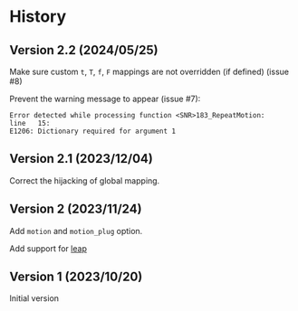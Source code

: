 History
=======

Version 2.2 (2024/05/25)
------------------------

Make sure custom `t`, `T`, `f`, `F` mappings are not overridden (if defined) (issue #8)

Prevent the warning message to appear (issue #7):
```
Error detected while processing function <SNR>183_RepeatMotion:
line   15:
E1206: Dictionary required for argument 1
```

Version 2.1 (2023/12/04)
----------------------

Correct the hijacking of global mapping.


Version 2 (2023/11/24)
----------------------

Add `motion` and `motion_plug` option.

Add support for [leap](https://github.com/ggandor/leap.nvim)


Version 1 (2023/10/20)
----------------------

Initial version

